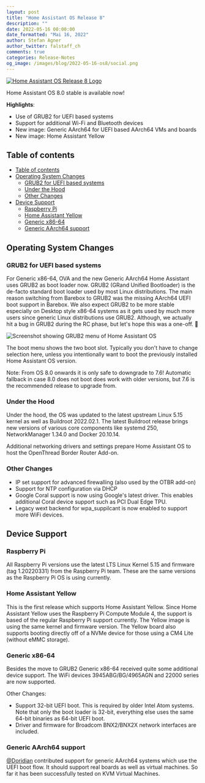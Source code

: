 ```yaml
---
layout: post
title: "Home Assistant OS Release 8"
description: ""
date: 2022-05-16 00:00:00
date_formatted: "Mai 16, 2022"
author: Stefan Agner
author_twitter: falstaff_ch
comments: true
categories: Release-Notes
og_image: /images/blog/2022-05-16-os8/social.png
---
```


<a href='https://github.com/home-assistant/operating-system/releases/tag/8.0'>
<img title='Home Assistant OS Release 8' alt='Home Assistant OS Release 8 Logo'
     src='/images/blog/2022-05-16-os8/social.png' style='border: 0;box-shadow: none;'>
</a>

Home Assistant OS 8.0 stable is available now!

**Highlights**:

- Use of GRUB2 for UEFI based systems
- Support for additional Wi-Fi and Bluetooth devices
- New image: Generic AArch64 for UEFI based AArch64 VMs and boards
- New image: Home Assistant Yellow

## Table of contents

- [Table of contents](#table-of-contents)
- [Operating System Changes](#operating-system-changes)
  - [GRUB2 for UEFI based systems](#grub2-for-uefi-based-systems)
  - [Under the Hood](#under-the-hood)
  - [Other Changes](#other-changes)
- [Device Support](#device-support)
  - [Raspberry Pi](#raspberry-pi)
  - [Home Assistant Yellow](#home-assistant-yellow)
  - [Generic x86-64](#generic-x86-64)
  - [Generic AArch64 support](#generic-aarch64-support)

## Operating System Changes

### GRUB2 for UEFI based systems

For Generic x86-64, OVA and the new Generic AArch64 Home Assistant uses GRUB2
as boot loader now. GRUB2 (GRand Unified Bootloader) is the de-facto standard
boot loader used by most Linux distributions. The main reason switching from
Barebox to GRUB2 was the missing AArch64 UEFI boot support in Barebox. We also
expect GRUB2 to be more stable especially on Desktop style x86-64 systems as
it gets used by much more users since generic Linux distributions use GRUB2.
Although, we actually hit a bug in GRUB2 during the RC phase, but let's hope
this was a one-off. 🤞

<img src='/images/blog/2022-05/haos-grub2-menu.png' alt='Screenshot showing GRUB2 menu of Home Assistant OS'>

The boot menu shows the two boot slot. Typically you don't have to change
selection here, unless you intentionally want to boot the previously installed
Home Assistant OS version.

Note: From OS 8.0 onwards it is only safe to downgrade to 7.6! Automatic
fallback in case 8.0 does not boot does work with older versions, but 7.6
is the recommended release to upgrade from.

### Under the Hood

Under the hood, the OS was updated to the latest upstream Linux 5.15 kernel
as well as Buildroot 2022.02.1. The latest Buildroot release brings new
versions of various core components like systemd 250, NetworkManager 1.34.0
and Docker 20.10.14.

Additional networking drivers and settings prepare Home Assistant OS to
host the OpenThread Border Router Add-on.

### Other Changes

- IP set support for advanced firewalling (also used by the OTBR add-on)
- Support for NTP configuration via DHCP
- Google Coral support is now using Google's latest driver. This enables
  additional Coral device support such as PCI Dual Edge TPU.
- Legacy wext backend for wpa_suppilcant is now enabled to support more WiFi
  devices.

## Device Support

### Raspberry Pi

All Raspberry Pi versions use the latest LTS Linux Kernel 5.15 and firmware
(tag 1.20220331) from the Raspberry Pi team. These are the same versions as
the Raspberry Pi OS is using currently.

### Home Assistant Yellow

This is the first release which supports Home Assistant Yellow. Since Home
Assistant Yellow uses the Raspberry Pi Compute Module 4, the support is
based of the regular Raspberry Pi support currently. The Yellow image is
using the same kernel and firmware version. The Yellow board also supports
booting directly off of a NVMe device for those using a CM4 Lite (without
eMMC storage).

### Generic x86-64

Besides the move to GRUB2 Generic x86-64 received quite some additional device
support. The WiFi devices 3945ABG/BG/4965AGN and 22000 series are now supported.

Other Changes:

- Support 32-bit UEFI boot. This is required by older Intel Atom systems. Note
  that only the boot loader is 32-bit, everything else uses the same 64-bit
  binaries as 64-bit UEFI boot.
- Driver and firmware for Broadcom BNX2/BNX2X network interfaces are included.

### Generic AArch64 support

[@Doridian] contributed support for generic AArch64 systems which use the UEFI
boot flow. It should support real boards as well as virtual machines. So far
it has been successfully tested on KVM Virtual Machines.

[@Doridian]: https://github.com/Doridian
